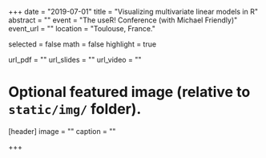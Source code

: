 +++
date = "2019-07-01"
title = "Visualizing multivariate linear models in R"
abstract = ""
event = "The useR! Conference (with Michael Friendly)"
event_url = ""
location = "Toulouse, France."

selected = false
math = false
highlight = true

url_pdf = ""
url_slides = ""
url_video = ""

# Optional featured image (relative to `static/img/` folder).
[header]
image = ""
caption = ""

+++
